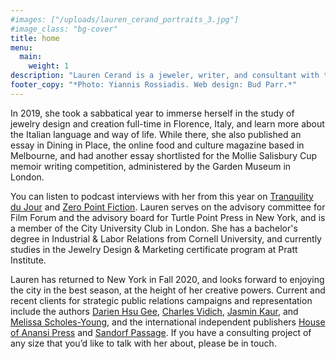 ```yaml
---
#images: ["/uploads/lauren_cerand_portraits_3.jpg"]
#image_class: "bg-cover"
title: home
menu:
  main:
    weight: 1
description: "Lauren Cerand is a jeweler, writer, and consultant with twenty years of experience running her own thriving global communications consultancy, based in New York and driven by an intensive personal focus on each client’s needs and desires, a vast network of relationships, and unparalleled expertise and creative ingenuity."    
footer_copy: "*Photo: Yiannis Rossiadis. Web design: Bud Parr.*"
---
```


In 2019, she took a sabbatical year to immerse herself in the study of jewelry design and creation full-time in Florence, Italy, and learn more about the Italian language and way of life. While there, she also published an essay in Dining in Place, the online food and culture magazine based in Melbourne, and had another essay shortlisted for the Mollie Salisbury Cup memoir writing competition, administered by the Garden Museum in London. 

You can listen to podcast interviews with her from this year on [Tranquility du Jour](https://hwcdn.libsyn.com/p/8/8/6/886c577b7a81ea13/tdj512.mp3?c_id=86855507&cs_id=86855507&destination_id=13301&expiration=1603830310&hwt=a46e8bbf043cfb4b22f10be5776fbf7f) and [Zero Point Fiction](https://zeropointfiction.libsyn.com/interview-with-lauren-cerand). Lauren serves on the advisory committee for Film Forum and the advisory board for Turtle Point Press in New York, and is a member of the City University Club in London. She has a bachelor's degree in Industrial & Labor Relations from Cornell University, and currently studies in the Jewelry Design & Marketing certificate program at Pratt Institute.

Lauren has returned to New York in Fall 2020, and looks forward to enjoying the city in the best season, at the height of her creative powers. Current and recent clients for strategic public relations campaigns and representation include the authors [Darien Hsu Gee](https://www.dariengee.com), [Charles Vidich](https://www.germsatbaybook.com), [Jasmin Kaur](https://www.jasminkaur.com), and [Melissa Scholes-Young](http://melissascholesyoung.com), and the international independent publishers [House of Anansi Press](https://houseofanansi.com) and [Sandorf Passage](https://www.ipgbook.com/sandorf-passage-publisher-SPG.php). If you have a consulting project of any size that you’d like to talk with her about, please be in touch.